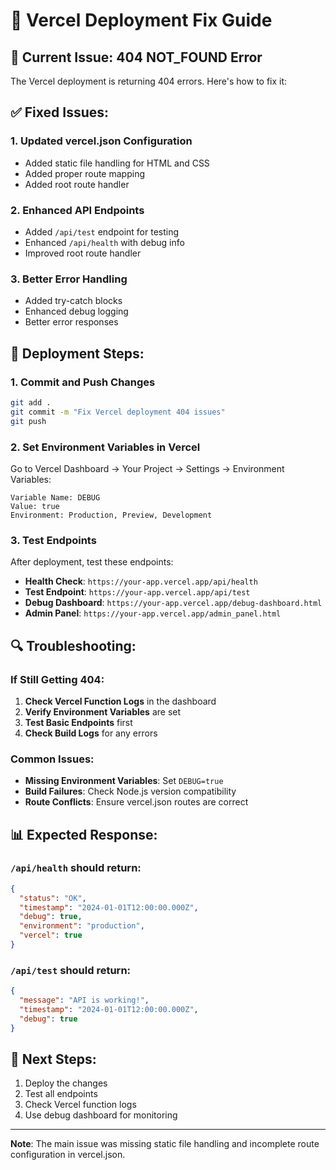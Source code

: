 # 🔧 Vercel Deployment Fix Guide

## 🚨 Current Issue: 404 NOT_FOUND Error

The Vercel deployment is returning 404 errors. Here's how to fix it:

## ✅ Fixed Issues:

### 1. **Updated vercel.json Configuration**
- Added static file handling for HTML and CSS
- Added proper route mapping
- Added root route handler

### 2. **Enhanced API Endpoints**
- Added `/api/test` endpoint for testing
- Enhanced `/api/health` with debug info
- Improved root route handler

### 3. **Better Error Handling**
- Added try-catch blocks
- Enhanced debug logging
- Better error responses

## 🚀 Deployment Steps:

### 1. **Commit and Push Changes**
```bash
git add .
git commit -m "Fix Vercel deployment 404 issues"
git push
```

### 2. **Set Environment Variables in Vercel**
Go to Vercel Dashboard → Your Project → Settings → Environment Variables:
```
Variable Name: DEBUG
Value: true
Environment: Production, Preview, Development
```

### 3. **Test Endpoints**
After deployment, test these endpoints:

- **Health Check**: `https://your-app.vercel.app/api/health`
- **Test Endpoint**: `https://your-app.vercel.app/api/test`
- **Debug Dashboard**: `https://your-app.vercel.app/debug-dashboard.html`
- **Admin Panel**: `https://your-app.vercel.app/admin_panel.html`

## 🔍 Troubleshooting:

### If Still Getting 404:
1. **Check Vercel Function Logs** in the dashboard
2. **Verify Environment Variables** are set
3. **Test Basic Endpoints** first
4. **Check Build Logs** for any errors

### Common Issues:
- **Missing Environment Variables**: Set `DEBUG=true`
- **Build Failures**: Check Node.js version compatibility
- **Route Conflicts**: Ensure vercel.json routes are correct

## 📊 Expected Response:

### `/api/health` should return:
```json
{
  "status": "OK",
  "timestamp": "2024-01-01T12:00:00.000Z",
  "debug": true,
  "environment": "production",
  "vercel": true
}
```

### `/api/test` should return:
```json
{
  "message": "API is working!",
  "timestamp": "2024-01-01T12:00:00.000Z",
  "debug": true
}
```

## 🎯 Next Steps:
1. Deploy the changes
2. Test all endpoints
3. Check Vercel function logs
4. Use debug dashboard for monitoring

---

**Note**: The main issue was missing static file handling and incomplete route configuration in vercel.json.
